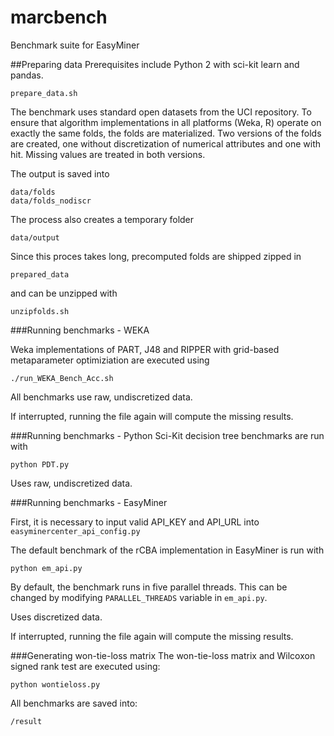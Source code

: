 # marcbench
Benchmark suite for EasyMiner

##Preparing data
Prerequisites include Python 2 with sci-kit learn and pandas.

 ```
 prepare_data.sh
 ```
The benchmark uses standard open datasets from the UCI repository. To ensure that  algorithm implementations in all platforms (Weka, R) operate on exactly the same folds, the folds are materialized. Two versions of the folds are created, one without discretization of numerical attributes and one with hit.  Missing values are treated in both versions.

The output is saved into 
```
data/folds
data/folds_nodiscr
```

The process also creates a temporary folder
```
data/output
```

Since this proces takes long, precomputed folds are shipped zipped in 
```
prepared_data
```
and can be unzipped with

```
unzipfolds.sh
```




###Running benchmarks - WEKA

Weka implementations of PART, J48 and RIPPER with grid-based metaparameter optimiziation  are executed using
```
./run_WEKA_Bench_Acc.sh
```

All benchmarks use raw, undiscretized data.

If interrupted, running the file again will compute the missing results.

###Running benchmarks  - Python
Sci-Kit decision tree benchmarks are run with  

```
python PDT.py
```

Uses raw, undiscretized data.


###Running benchmarks - EasyMiner

First, it is necessary to input valid API_KEY and API_URL into `easyminercenter_api_config.py`

The default benchmark of the rCBA implementation in EasyMiner is run with 

```
python em_api.py
```
By default, the benchmark runs in five parallel threads. This can be changed by modifying `PARALLEL_THREADS` variable in `em_api.py`.

Uses discretized data.

If interrupted, running the file again will compute the missing results.

###Generating won-tie-loss matrix
The won-tie-loss matrix and Wilcoxon signed rank test are executed using:
```
python wontieloss.py
```

All benchmarks are saved into:
```
/result
```
